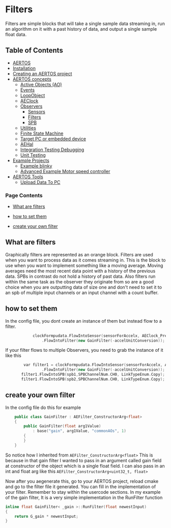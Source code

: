 
# Filters
<!--  
//UserCode_Sectiona
-->
Filters are simple blocks that will take a single sample data streaming in, run an algorithm on it with a past history of data, and output a single sample float data. 
<!--  
//UserCode_Sectiona_end
-->

## Table of Contents
- [AERTOS](https://github.com/haditj66/AERTOSCopy)
- [Installation](https://github.com/haditj66/AERTOSCopy/blob/master/doc/Installation.md)
- [Creating an AERTOS project](https://github.com/haditj66/AERTOSCopy/blob/master/doc/Creating_an_AERTOS_project.md)
- [AERTOS concepts](https://github.com/haditj66/AERTOSCopy/blob/master/doc/AERTOS_concepts.md)
    - [Active Objects (AO)](https://github.com/haditj66/AERTOSCopy/blob/master/doc/concepts/AOs.md)
    - [Events](https://github.com/haditj66/AERTOSCopy/blob/master/doc/concepts/Events.md)
    - [LoopObject](https://github.com/haditj66/AERTOSCopy/blob/master/doc/concepts/LoopObject.md)
    - [AEClock](https://github.com/haditj66/AERTOSCopy/blob/master/doc/concepts/AEClock.md)
    - [Observers](https://github.com/haditj66/AERTOSCopy/blob/master/doc/concepts/Observers.md)
        - [Sensors](https://github.com/haditj66/AERTOSCopy/blob/master/doc/concepts/observers/Sensors.md)
        - [Filters](https://github.com/haditj66/AERTOSCopy/blob/master/doc/concepts/observers/Filters.md)
        - [SPB](https://github.com/haditj66/AERTOSCopy/blob/master/doc/concepts/observers/SPB.md)
    - [Utilities](https://github.com/haditj66/AERTOSCopy/blob/master/doc/concepts/Utilities.md)
    - [Finite State Machine](https://github.com/haditj66/AERTOSCopy/blob/master/doc/concepts/FSM.md)
    - [Target PC or embedded device](https://github.com/haditj66/AERTOSCopy/blob/master/doc/concepts/Target_PC_Or_Embed.md)
    - [AEHal](https://github.com/haditj66/AERTOSCopy/blob/master/doc/concepts/AEHal.md)
    - [Integration Testing Debugging](https://github.com/haditj66/AERTOSCopy/blob/master/doc/concepts/IntegrationTesting.md)
    - [Unit Testing](https://github.com/haditj66/AERTOSCopy/blob/master/doc/concepts/UnitTesting.md)
- [Example Projects](https://github.com/haditj66/AERTOSCopy/blob/master/doc/Examples.md)
    - [Example blinky](https://github.com/haditj66/AERTOSCopy/blob/master/doc/example/blinky.md)
    - [Advanced Example Motor speed controller](https://github.com/haditj66/AERTOSCopy/blob/master/doc/example/motor_speed_controller.md)
- [AERTOS Tools](https://github.com/haditj66/AERTOSCopy/blob/master/doc/AERTOS_TOOLS.md)
    - [Upload Data To PC](https://github.com/haditj66/AERTOSCopy/blob/master/doc/tools/UploadDataToPC.md)
 

### Page Contents
- [What are filters ](#what-are-filters-)

- [how to set them](#how-to-set-them)

- [create your own filter](#create-your-own-filter)



<!--  
//UserCode_Sectionb
//UserCode_Sectionb_end
 -->
 
## What are filters 
<!--  
 //UserCode_Sectionwhatarefilters
 -->
Graphically filters are represented as an orange block. Filters are used when you want to process data as it comes streaming in. This is the block to use when you want to implement something like a moving average. Moving averages need the most recent data point with a history of the previous data. SPBs in contrast do not hold a history of past data. Also filters run within the same task as the observer they originate from so are a good choice when you are outputting data of size one and don't need to set it to an spb of multiple input channels or an input channel with a count buffer.
<!--  
//UserCode_Sectionwhatarefilters_end
-->
## how to set them
<!--  
 //UserCode_Sectionhowtosetthem
  -->
In the config file, you dont create an instance of them but instead flow to a filter.
```cpp 
            clockFormpudata.FlowIntoSensor(sensorForAccelx, AEClock_PrescalerEnum.PRESCALER1)
                .FlowIntoFilter(new GainFilter(-accelUnitConversion)); 
```
If your filter flows to multiple Observers, you need to grab the instance of it like this
```cpp 
        var filter1 = clockFormpudata.FlowIntoSensor(sensorForAccelx, AEClock_PrescalerEnum.PRESCALER1)
                .FlowIntoFilter(new GainFilter(-accelUnitConversion)); 
       filter1.FlowIntoSPB(spb1,SPBChannelNum.CH0, LinkTypeEnum.Copy);
       filter1.FlowIntoSPB(spb2,SPBChannelNum.CH0, LinkTypeEnum.Copy);
```


<!--  
//UserCode_Sectionhowtosetthem_end
-->
## create your own filter
<!--  
 //UserCode_Sectioncreateyourownfilter
  -->
In the config file do this for example
```cpp
    public class GainFilter : AEFilter_ConstructorArg<float>
    {
        public GainFilter(float arg1Value)
            : base("gain", arg1Value, "commonAOs", 1)
        {
        }
    }
```
So notice how I inherited from  ```AEFilter_ConstructorArg<float>``` This is because in that gain filter I wanted to pass in an argument called gain field at constructor of the object which is a single float field. I can also pass in an int and float arg like this ```AEFilter_ConstructorArg<uint32_t, float>``` 

Now after you aegenerate this, go to your AERTOS project, reload cmake and go to the filter file it generated. You can fill in the implementation of your filter. Remember to stay within the usercode sections. In my example of the gain filter, It is a very simple implementation in the RunFilter function
```cpp
inline float GainFilter< _gain >::RunFilter(float newestInput)
{   
	return G_gain * newestInput;  
}
```
<!--  
//UserCode_Sectioncreateyourownfilter_end
-->


 
